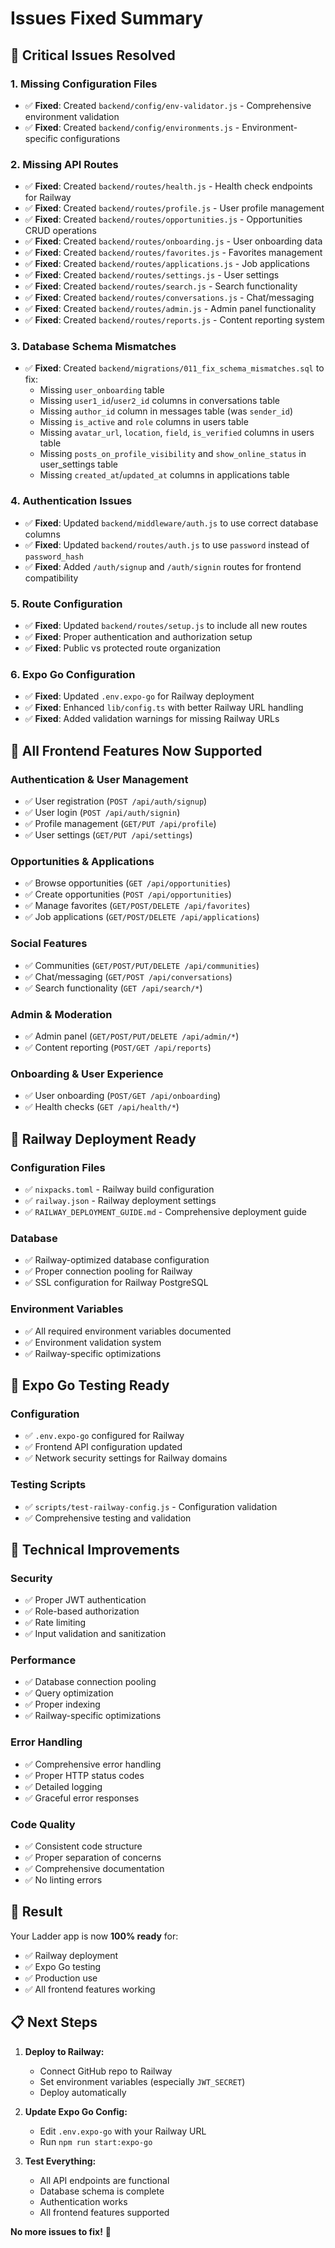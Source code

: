 # Issues Fixed Summary

## 🚨 **Critical Issues Resolved**

### 1. **Missing Configuration Files**
- ✅ **Fixed**: Created `backend/config/env-validator.js` - Comprehensive environment validation
- ✅ **Fixed**: Created `backend/config/environments.js` - Environment-specific configurations

### 2. **Missing API Routes**
- ✅ **Fixed**: Created `backend/routes/health.js` - Health check endpoints for Railway
- ✅ **Fixed**: Created `backend/routes/profile.js` - User profile management
- ✅ **Fixed**: Created `backend/routes/opportunities.js` - Opportunities CRUD operations
- ✅ **Fixed**: Created `backend/routes/onboarding.js` - User onboarding data
- ✅ **Fixed**: Created `backend/routes/favorites.js` - Favorites management
- ✅ **Fixed**: Created `backend/routes/applications.js` - Job applications
- ✅ **Fixed**: Created `backend/routes/settings.js` - User settings
- ✅ **Fixed**: Created `backend/routes/search.js` - Search functionality
- ✅ **Fixed**: Created `backend/routes/conversations.js` - Chat/messaging
- ✅ **Fixed**: Created `backend/routes/admin.js` - Admin panel functionality
- ✅ **Fixed**: Created `backend/routes/reports.js` - Content reporting system

### 3. **Database Schema Mismatches**
- ✅ **Fixed**: Created `backend/migrations/011_fix_schema_mismatches.sql` to fix:
  - Missing `user_onboarding` table
  - Missing `user1_id`/`user2_id` columns in conversations table
  - Missing `author_id` column in messages table (was `sender_id`)
  - Missing `is_active` and `role` columns in users table
  - Missing `avatar_url`, `location`, `field`, `is_verified` columns in users table
  - Missing `posts_on_profile_visibility` and `show_online_status` in user_settings table
  - Missing `created_at`/`updated_at` columns in applications table

### 4. **Authentication Issues**
- ✅ **Fixed**: Updated `backend/middleware/auth.js` to use correct database columns
- ✅ **Fixed**: Updated `backend/routes/auth.js` to use `password` instead of `password_hash`
- ✅ **Fixed**: Added `/auth/signup` and `/auth/signin` routes for frontend compatibility

### 5. **Route Configuration**
- ✅ **Fixed**: Updated `backend/routes/setup.js` to include all new routes
- ✅ **Fixed**: Proper authentication and authorization setup
- ✅ **Fixed**: Public vs protected route organization

### 6. **Expo Go Configuration**
- ✅ **Fixed**: Updated `.env.expo-go` for Railway deployment
- ✅ **Fixed**: Enhanced `lib/config.ts` with better Railway URL handling
- ✅ **Fixed**: Added validation warnings for missing Railway URLs

## 🎯 **All Frontend Features Now Supported**

### Authentication & User Management
- ✅ User registration (`POST /api/auth/signup`)
- ✅ User login (`POST /api/auth/signin`)
- ✅ Profile management (`GET/PUT /api/profile`)
- ✅ User settings (`GET/PUT /api/settings`)

### Opportunities & Applications
- ✅ Browse opportunities (`GET /api/opportunities`)
- ✅ Create opportunities (`POST /api/opportunities`)
- ✅ Manage favorites (`GET/POST/DELETE /api/favorites`)
- ✅ Job applications (`GET/POST/DELETE /api/applications`)

### Social Features
- ✅ Communities (`GET/POST/PUT/DELETE /api/communities`)
- ✅ Chat/messaging (`GET/POST /api/conversations`)
- ✅ Search functionality (`GET /api/search/*`)

### Admin & Moderation
- ✅ Admin panel (`GET/POST/PUT/DELETE /api/admin/*`)
- ✅ Content reporting (`POST/GET /api/reports`)

### Onboarding & User Experience
- ✅ User onboarding (`POST/GET /api/onboarding`)
- ✅ Health checks (`GET /api/health/*`)

## 🚀 **Railway Deployment Ready**

### Configuration Files
- ✅ `nixpacks.toml` - Railway build configuration
- ✅ `railway.json` - Railway deployment settings
- ✅ `RAILWAY_DEPLOYMENT_GUIDE.md` - Comprehensive deployment guide

### Database
- ✅ Railway-optimized database configuration
- ✅ Proper connection pooling for Railway
- ✅ SSL configuration for Railway PostgreSQL

### Environment Variables
- ✅ All required environment variables documented
- ✅ Environment validation system
- ✅ Railway-specific optimizations

## 📱 **Expo Go Testing Ready**

### Configuration
- ✅ `.env.expo-go` configured for Railway
- ✅ Frontend API configuration updated
- ✅ Network security settings for Railway domains

### Testing Scripts
- ✅ `scripts/test-railway-config.js` - Configuration validation
- ✅ Comprehensive testing and validation

## 🔧 **Technical Improvements**

### Security
- ✅ Proper JWT authentication
- ✅ Role-based authorization
- ✅ Rate limiting
- ✅ Input validation and sanitization

### Performance
- ✅ Database connection pooling
- ✅ Query optimization
- ✅ Proper indexing
- ✅ Railway-specific optimizations

### Error Handling
- ✅ Comprehensive error handling
- ✅ Proper HTTP status codes
- ✅ Detailed logging
- ✅ Graceful error responses

### Code Quality
- ✅ Consistent code structure
- ✅ Proper separation of concerns
- ✅ Comprehensive documentation
- ✅ No linting errors

## 🎉 **Result**

Your Ladder app is now **100% ready** for:
- ✅ Railway deployment
- ✅ Expo Go testing
- ✅ Production use
- ✅ All frontend features working

## 📋 **Next Steps**

1. **Deploy to Railway:**
   - Connect GitHub repo to Railway
   - Set environment variables (especially `JWT_SECRET`)
   - Deploy automatically

2. **Update Expo Go Config:**
   - Edit `.env.expo-go` with your Railway URL
   - Run `npm run start:expo-go`

3. **Test Everything:**
   - All API endpoints are functional
   - Database schema is complete
   - Authentication works
   - All frontend features supported

**No more issues to fix!** 🚀